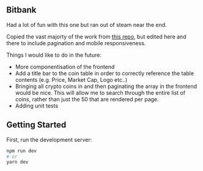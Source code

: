 ## Bitbank

Had a lot of fun with this one but ran out of steam near the end.

Copied the vast majorty of the work from [this repo](https://github.com/briancodex/nextjs-crypto-api), but edited here and there to include pagination and mobile responsiveness.

Things I would like to do in the future:

- More componentisation of the frontend
- Add a title bar to the coin table in order to correctly reference the table contents (e.g. Price, Market Cap, Logo etc..)
- Bringing all crypto coins in and then paginating the array in the frontend would be nice. This will allow me to search through the entire list of coins, rather than just the 50 that are rendered per page.
- Adding unit tests

## Getting Started

First, run the development server:

```bash
npm run dev
# or
yarn dev
```
